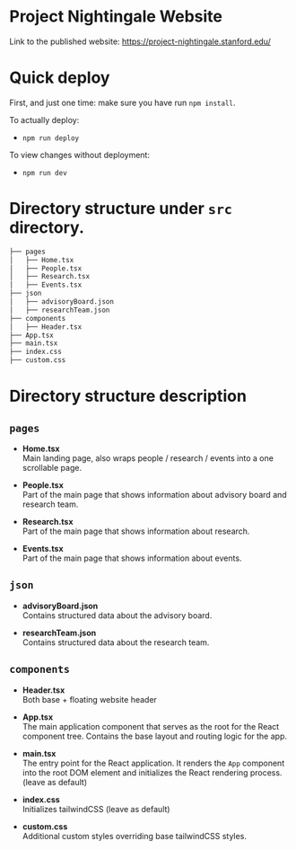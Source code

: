 # Project Nightingale Website
Link to the published website: https://project-nightingale.stanford.edu/

# Quick deploy
First, and just one time: make sure you have run `npm install`.

To actually deploy:
* `npm run deploy`

To view changes without deployment:
* `npm run dev`

# Directory structure under `src` directory.

```bash
├── pages
│   ├── Home.tsx  
│   ├── People.tsx
│   ├── Research.tsx
│   ├── Events.tsx
├── json
│   ├── advisoryBoard.json  
│   ├── researchTeam.json
├── components
│   ├── Header.tsx
├── App.tsx
├── main.tsx
├── index.css
├── custom.css
```

# Directory structure description

## **`pages`**
- **Home.tsx**  
  Main landing page, also wraps people / research / events into a one scrollable page.

- **People.tsx**  
  Part of the main page that shows information about advisory board and research team.

- **Research.tsx**  
  Part of the main page that shows information about research.

- **Events.tsx**  
  Part of the main page that shows information about events.

## **`json`**
- **advisoryBoard.json**  
  Contains structured data about the advisory board.

- **researchTeam.json**  
  Contains structured data about the research team.


## **`components`**
- **Header.tsx**  
  Both base + floating website header

- **App.tsx**  
  The main application component that serves as the root for the React component tree. Contains the base layout and routing logic for the app.

- **main.tsx**  
  The entry point for the React application. It renders the `App` component into the root DOM element and initializes the React rendering process. (leave as default)

- **index.css**  
  Initializes tailwindCSS (leave as default)

- **custom.css**  
  Additional custom styles overriding base tailwindCSS styles.

